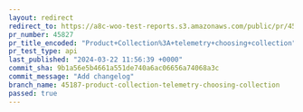 ```yaml
---
layout: redirect
redirect_to: https://a8c-woo-test-reports.s3.amazonaws.com/public/pr/45827/api/index.html
pr_number: 45827
pr_title_encoded: "Product+Collection%3A+telemetry+choosing+collection"
pr_test_type: api
last_published: "2024-03-22 11:56:39 +0000"
commit_sha: 9b1a56e5b4661a551de740a6ac06656a74068a3c
commit_message: "Add changelog"
branch_name: 45187-product-collection-telemetry-choosing-collection
passed: true
---
```

